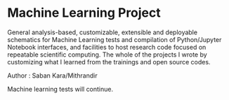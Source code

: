 # Machine Learning Project

General analysis-based, customizable, extensible and deployable schematics for Machine Learning tests and compilation of Python/Jupyter Notebook interfaces, and facilities to host research code focused on repeatable scientific computing. The whole of the projects I wrote by customizing what I learned from the trainings and open source codes.

Author : Saban Kara/Mithrandir

Machine learning tests will continue.
